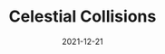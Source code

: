 ---
weight: 1
images:
- https://live.staticflickr.com/65535/52634330699_395f9fc45d_b_d.jpg
multipleColumn: true
title: Celestial Collisions
date: 2021-12-21
tags:
- archive # all posts
- work
- genart
---